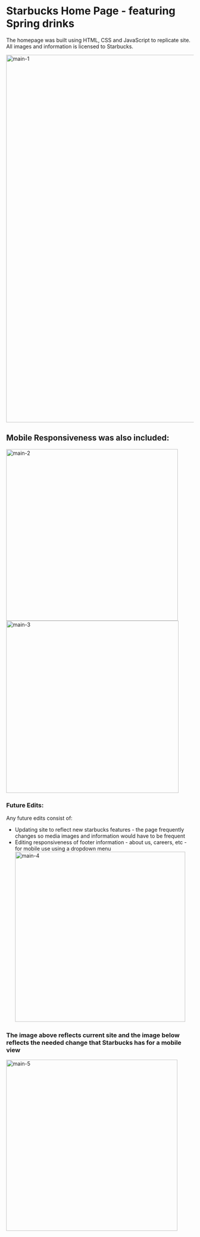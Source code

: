 # Starbucks Home Page - featuring Spring drinks

The homepage was built using HTML, CSS and JavaScript to replicate site. All images and information is licensed to Starbucks.

<img width="988" alt="main-1" src="https://github.com/rivkj/Starbucks-landing-page/assets/104873021/5a6fc79b-9a21-4e14-9923-f6eabdb303da">

## Mobile Responsiveness was also included:

<img width="461" alt="main-2" src="https://github.com/rivkj/Starbucks-landing-page/assets/104873021/116d3816-7b3e-4d59-97af-8c27c2b2c450">
<img width="463" alt="main-3" src="https://github.com/rivkj/Starbucks-landing-page/assets/104873021/509083d8-15d4-4796-b42c-4b627a26871e">

### Future Edits:

Any future edits consist of:

- Updating site to reflect new starbucks features - the page frequently changes so media images and information would have to be frequent
- Editing responsiveness of footer information - about us, careers, etc - for mobile use using a dropdown menu
  <img width="457" alt="main-4" src="https://github.com/rivkj/Starbucks-landing-page/assets/104873021/897bb8a0-61f9-495d-985f-c2c864ba71b8">

### The image above reflects current site and the image below reflects the needed change that Starbucks has for a mobile view

<img width="460" alt="main-5" src="https://github.com/rivkj/Starbucks-landing-page/assets/104873021/a05e89b3-17dc-434e-8a80-b686b7f1d8fe">

